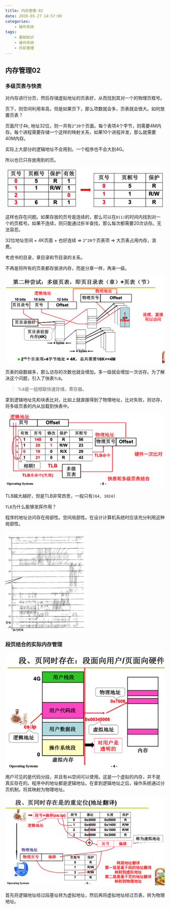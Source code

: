 ```yaml
---
title: 内存管理-02
date: 2020-05-27 14:57:09
categories:
	- 操作系统
tags:
	- 基础知识
	- 操作系统
	- 内存管理
---
```


## 内存管理02

### 多级页表与快表

对内存进行分页，然后存储虚拟地址的页表好，从而找到其对一个的物理页框号。

页下，则空间利用率高，但是如果页下，那么项数就会多，页表就会很大。如何放置页表？

页面尺寸4k, 地址32位，则一共有`2^20`个页面。每个表项4个字节，则需要4M内存。每个进程需要存储一个这样的映射关系，如果10个进程并发，那么就需要40M内存。

实际上大部分的逻辑地址不会用到。一个程序也不会大到4G。

所以也已只存放用到的页。

<img src="内存管理-02/10.png" alt="image-20200527134941448" style="zoom: 50%;" />



这样也存在问题。如果存放的页号是连续的，那么可以在`O(1)`的时间内找到对一个的页框号。如果不连续，则只能通过折半查找，那么每次都需要20次访存。无法容忍。

32位地址空间 + 4K页面 + 也好连续  => `2^20`个页表项 => 大页表占用内存，浪费。

考虑书的目录，章目录和节目录的关系。

不再是将所有的页表都存放进内存，而是分章一样，再来一级。

<img src="内存管理-02/11.png" alt="image-20200527135410227" style="zoom:50%;" />

页表的级数越多，那么访存的次数也就会增加。多一级就会增加一次访存。为了解决这个问题，引入了快表`TLB`。

> `TLB`是一组相联快速存储，寄存器。

拿到逻辑地址先和块表比对，比如上就直接得到了物理地址，比对失败，则访存，将多级页表的内从加载到快表中。

<img src="内存管理-02/12.png" alt="image-20200527135816338" style="zoom:50%;" />

TLB越大越好，但是TLB非常昂贵，一般只有`[64, 1024]`

`TLB`为什么能够发挥作用？

程序的地址访问存在局部性。空间局部性。在设计计算机系统时应该充分利用这种局部性。

<img src="内存管理-02/13.png" alt="image-20200527135953893" style="zoom:50%;" />

### 段页结合的实际内存管理

<img src="内存管理-02/15.png" alt="image-20200527140246926" style="zoom: 50%;" />

用户可见的是代码分段，并且有`4G`空间可以使用。这是一个虚拟的内存，并不是真实存在的。程序中的地址都是逻辑地址。在拿到逻辑地址之后，操作系统通过分页机制，将其映射为物理地址。

<img src="内存管理-02/16.png" alt="image-20200527140412304" style="zoom:50%;" />

首先将逻辑地址经过段基址转为虚拟地址，然后再将虚拟地址经过页表，转为物理地址。